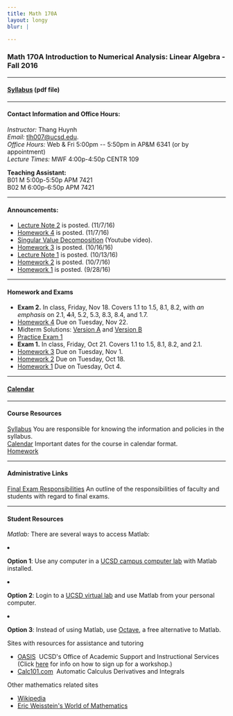 ```yaml
---
title: Math 170A
layout: longy
blur: |

---
```

### Math 170A Introduction to Numerical Analysis: Linear Algebra - Fall 2016


---

#### [Syllabus][math170aSyl] (pdf file)

  [math170aSyl]:http://thanghuynh.org/teaching/math170a_syllabus.pdf

---  

#### Contact Information and Office Hours:  

*Instructor:* Thang Huynh  
*Email:* [tlh007@ucsd.edu][email].    
*Office Hours:* Web & Fri 5:00pm -- 5:50pm in AP&M 6341 (or by appointment)    
*Lecture Times:* MWF	4:00p-4:50p	CENTR	109  

[email]: mailto:tlh007@ucsd.edu

**Teaching Assistant:**   
B01	M	5:00p-5:50p	APM	7421  
B02	M	6:00p-6:50p	APM	7421  

--- 

#### Announcements:  

  * [Lecture Note 2][ln2] is posted. (11/7/16)
  * [Homework 4][hw4] is posted. (11/7/16)
  * [Singular Value Decomposition][svd] (Youtube video).
  * [Homework 3][hw3] is posted. (10/16/16)
  * [Lecture Note 1][ln1] is posted. (10/13/16)
  * [Homework 2][hw2] is posted. (10/7/16)
  * [Homework 1][hw1] is posted. (9/28/16)

[svd]:https://www.youtube.com/watch?v=YKmkAoIUxkU
[ln2]:http://thanghuynh.org/teaching/math170a_Lecture_Note_2.pdf
[ln1]:http://thanghuynh.org/teaching/math170a_Lecture_Note1.pdf

---

#### Homework and Exams
  
  * **Exam 2.** In class, Friday, Nov 18. Covers 1.1 to 1.5, 8.1, 8.2, with *an emphasis* on 2.1, <s>4.1</s>, 5.2, 5.3, 8.3, 8.4, and 1.7.
  * [Homework 4][hw4] Due on Tuesday, Nov 22.
  * Midterm Solutions: [Version A][mid1A] and [Version B][mid1B]
  * [Practice Exam 1][pex1] 
  * **Exam 1.** In class, Friday, Oct 21. Covers 1.1 to 1.5, 8.1, 8.2, and 2.1.
  * [Homework 3][hw3] Due on Tuesday, Nov 1.
  * [Homework 2][hw2] Due on Tuesday, Oct 18.
  * [Homework 1][hw1] Due on Tuesday, Oct 4.

[mid1A]:http://thanghuynh.org/teaching/midterm%20170_1A.pdf
[mid1b]:http://thanghuynh.org/teaching/midterm%20170_1B.pdf
[pex1]:http://thanghuynh.org/teaching/math170a_practice_midterm1.pdf
[hw4]:http://thanghuynh.org/teaching/math170a_Homework_4.pdf
[hw3]:http://thanghuynh.org/teaching/math170a_f16_hw.html#hmwk3
[hw2]:http://thanghuynh.org/teaching/math170a_f16_hw.html#hmwk2
[hw1]:http://thanghuynh.org/teaching/math170a_f16_hw.html#hmwk1  



---

#### [Calendar][math170aCal]
  
  [math170aCal]:http://thanghuynh.org/teaching/math170a_f16_cal.html  


---  

#### Course Resources  

[Syllabus][math170aSyl] You are responsible for knowing the information and policies in the syllabus.  
[Calendar][math170aCal] Important dates for the course in calendar format.  
[Homework][math170aHW]  

[math170aCal]:http://thanghuynh.org/teaching/math170a_f16_cal.html
[math170aSyl]:http://thanghuynh.org/teaching/math170a_syllabus.pdf
[math170aHW]:http://thanghuynh.org/teaching/math170a_f16_hw.html


---  

#### Administrative Links  
[Final Exam Responsibilities](http://blink.ucsd.edu/Blink/External/Topics/How_To/0,1260,17998,00.html) An outline of the responsibilities of faculty and students
with regard to final exams.


---

#### Student Resources

*Matlab:* There are several ways to access Matlab:  
<li><p><b>Option 1</b>: Use any computer in a <a href="http://acms.ucsd.edu/students/computer-labs/">UCSD campus computer lab</a> with Matlab installed.</p>
</li>
<li><p><b>Option 2</b>: Login to a <a href="http://acms.ucsd.edu/students/govirtual/">UCSD virtual lab</a> and use Matlab from your personal computer.</p>
</li>
<li><p><b>Option 3</b>: Instead of using Matlab, use <a href="https://www.gnu.org/software/octave/">Octave</a>, a free alternative to Matlab.</p>
</li>



Sites with resources for assistance and tutoring
<ul><p></p><li><a href="http://oasis.ucsd.edu/">OASIS</a> &nbsp;UCSD's Office of Academic Support and
Instructional Services (Click <a href="https://students.ucsd.edu/academics/_organizations/oasis/math-science/workshops.html">here</a> for info on how to sign up for a workshop.)</li> 
<li><a href="http://www.calc101.com/">Calc101.com</a> &nbsp;Automatic Calculus Derivatives and
Integrals</li>
<p></p>
</ul>

Other mathematics related sites 
<p></p><ul>
<li><a href="http://en.wikipedia.org/wiki/Portal:Mathematics">Wikipedia</a></li>
<li><a href="http://mathworld.wolfram.com/">Eric Weisstein's World of Mathematics</a></li>
</ul>


















